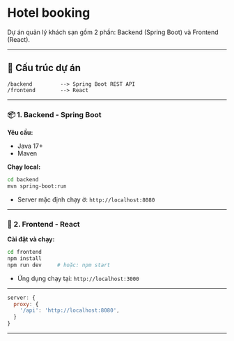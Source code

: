 # Hotel booking

Dự án quản lý khách sạn gồm 2 phần: Backend (Spring Boot) và Frontend (React).

---

## 📁 Cấu trúc dự án
```
/backend         --> Spring Boot REST API
/frontend        --> React
```

---

### 📦 1. Backend - Spring Boot

**Yêu cầu:**
- Java 17+
- Maven

**Chạy local:**
```bash
cd backend
mvn spring-boot:run
```
- Server mặc định chạy ở: `http://localhost:8080`
---

### 🎨 2. Frontend - React
**Cài đặt và chạy:**

```bash
cd frontend
npm install
npm run dev     # hoặc: npm start
```

- Ứng dụng chạy tại: `http://localhost:3000`

---
```js
server: {
  proxy: {
    '/api': 'http://localhost:8080',
  }
}
```

---


